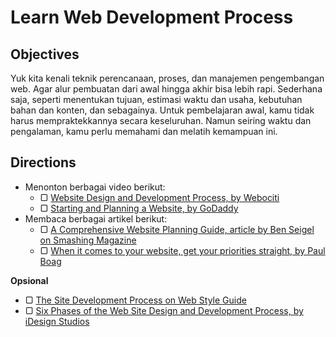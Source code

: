 # Learn Web Development Process

## Objectives

Yuk kita kenali teknik perencanaan, proses, dan manajemen pengembangan web. Agar alur pembuatan dari awal hingga akhir bisa lebih rapi. Sederhana saja, seperti menentukan tujuan, estimasi waktu dan usaha, kebutuhan bahan dan konten, dan sebagainya. Untuk pembelajaran awal, kamu tidak harus mempraktekkannya secara keseluruhan. Namun seiring waktu dan pengalaman, kamu perlu memahami dan melatih kemampuan ini.

## Directions

- Menonton berbagai video berikut:
  - ▢ [Website Design and Development Process, by Webociti](https://www.youtube.com/watch?v=gQRsgFw7tcg)
  - ▢ [Starting and Planning a Website, by GoDaddy](https://www.youtube.com/watch?v=j2SI66_gavY)
- Membaca berbagai artikel berikut:
  - ▢ [A Comprehensive Website Planning Guide, article by Ben Seigel on Smashing Magazine](https://www.smashingmagazine.com/2011/06/a-comprehensive-website-planning-guide)
  - ▢ [When it comes to your website, get your priorities straight, by Paul Boag](https://boagworld.com/usability/when-it-comes-to-your-website-get-your-priorities-straight)

**Opsional**

- ▢ [The Site Development Process on Web Style Guide](http://webstyleguide.com/wsg3/1-process/7-development-process.html)
- ▢ [Six Phases of the Web Site Design and Development Process, by iDesign Studios](http://www.idesignstudios.com/faq/process)
